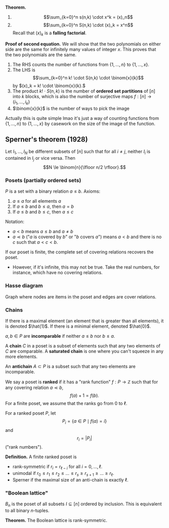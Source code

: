 **Theorem.**
1. $$\sum_{k=0}^n s(n,k) \cdot x^k = (x)_n$$
2. $$\sum_{k=0}^n S(n,k) \cdot (x)_k = x^n$$
Recall that $(x)_k$ is a **falling factorial**.

**Proof of second equation.** We will show that the two polynomials on either side are the same for infinitely many values of integer $x$. This proves that the two polynomials are the same.
1. The RHS counts the number of functions from $\{1, \dots, n\}$ to $\{1, \dots, x\}$.
2. The LHS is
   $$\sum_{k=0}^n k! \cdot S(n,k) \cdot \binom{x}{k}$$
   by $(x)_k = k! \cdot \binom{x}{k}.$
3. The product $k! \cdot S(n,k)$ is the number of **ordered set partitions** of $[n]$ into $k$ blocks, which is also the number of surjective maps $f: [n] \rightarrow \{i_1, \dots, i_k\}$
4. $\binom{x}{k}$ is the number of ways to pick the image

Actually this is quite simple lmao it's just a way of counting functions from $\{1, \dots, n\}$ to $\{1, \dots, x\}$ by casework on the size of the image of the function.

## Sperner's theorem (1928)
Let $I_1, \dots, I_N$ be different subsets of $[n]$ such that for all $i \neq j$, neither $I_i$ is contained in $I_j$ or vice versa. Then
$$N \le \binom{n}{\lfloor n/2 \rfloor}.$$
### Posets (partially ordered sets)
$P$ is a set with a binary relation $a \le b$. Axioms:
1. $a \le a$ for all elements $a$
2. If $a \le b$ and $b \le a$, then $a = b$
3. If $a \le b$ and $b \le c$, then $a \le c$

Notation:
- $a < b$ means $a \le b$ and $a \neq b$
- $a \lessdot b$ ("$a$ is covered by $b$" or "$b$ covers $a$") means $a < b$ and there is no $c$ such that $a < c < b$.

If our poset is finite, the complete set of covering relations recovers the poset.
- However, if it's infinite, this may not be true. Take the real numbers, for instance, which have no covering relations.
### Hasse diagram
Graph where nodes are items in the poset and edges are cover relations.
### Chains
If there is a maximal element (an element that is greater than all elements), it is denoted $\hat{1}$.
If there is a minimal element, denoted $\hat{0}$.

$a, b \in P$ are **incomparable** if neither $a \le b$ nor $b \le a$.

A **chain** $C$ in a poset is a subset of elements such that any two elements of $C$ are comparable.
A **saturated chain** is one where you can't squeeze in any more elements.

An **antichain** $A \subset P$ is a subset such that any two elements are incomparable.

We say a poset is **ranked** if it has a "rank function" $f: P \rightarrow \mathbb{Z}$ such that for any covering relation $a \lessdot b$,
$$f(a) + 1 = f(b).$$
For a finite poset, we assume that the ranks go from $0$ to $\ell$.

For a ranked poset $P$, let
$$P_i = \{a \in P \mid f(a) = i\}$$
and
$$r_i = |P_i|$$
("rank numbers").

**Definition.** A finite ranked poset is 
- rank-symmetric if $r_i = r_{\ell-i}$ for all $i = 0, \dots, \ell$.
- unimodal if $r_0 \le r_1 \le r_2 \le \dots \le r_s \ge r_{s+1} \ge \dots \ge r_{\ell}$.
- Sperner if the maximal size of an anti-chain is exactly $\ell$.

### "Boolean lattice"
$B_n$ is the poset of all subsets $I \subseteq [n]$ ordered by inclusion. This is equivalent to all binary $n$-tuples.

**Theorem.** The Boolean lattice is rank-symmetric.